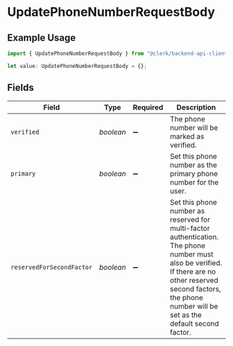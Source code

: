 # UpdatePhoneNumberRequestBody

## Example Usage

```typescript
import { UpdatePhoneNumberRequestBody } from "@clerk/backend-api-client/models/operations";

let value: UpdatePhoneNumberRequestBody = {};
```

## Fields

| Field                                                                                                                                                                                                                | Type                                                                                                                                                                                                                 | Required                                                                                                                                                                                                             | Description                                                                                                                                                                                                          |
| -------------------------------------------------------------------------------------------------------------------------------------------------------------------------------------------------------------------- | -------------------------------------------------------------------------------------------------------------------------------------------------------------------------------------------------------------------- | -------------------------------------------------------------------------------------------------------------------------------------------------------------------------------------------------------------------- | -------------------------------------------------------------------------------------------------------------------------------------------------------------------------------------------------------------------- |
| `verified`                                                                                                                                                                                                           | *boolean*                                                                                                                                                                                                            | :heavy_minus_sign:                                                                                                                                                                                                   | The phone number will be marked as verified.                                                                                                                                                                         |
| `primary`                                                                                                                                                                                                            | *boolean*                                                                                                                                                                                                            | :heavy_minus_sign:                                                                                                                                                                                                   | Set this phone number as the primary phone number for the user.                                                                                                                                                      |
| `reservedForSecondFactor`                                                                                                                                                                                            | *boolean*                                                                                                                                                                                                            | :heavy_minus_sign:                                                                                                                                                                                                   | Set this phone number as reserved for multi-factor authentication.<br/>The phone number must also be verified.<br/>If there are no other reserved second factors, the phone number will be set as the default second factor. |